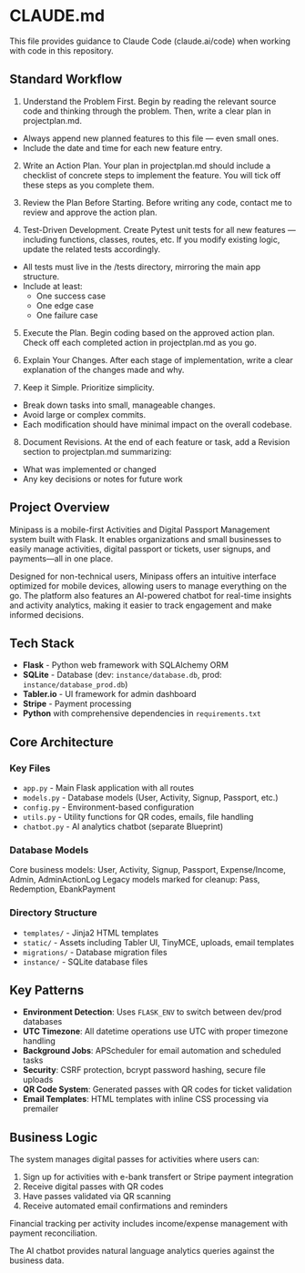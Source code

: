 # CLAUDE.md

This file provides guidance to Claude Code (claude.ai/code) when working with code in this repository.

## Standard Workflow

1. Understand the Problem First. Begin by reading the relevant source code and thinking through the problem. Then, write a clear plan in projectplan.md.

 - Always append new planned features to this file — even small ones.
 - Include the date and time for each new feature entry.

2. Write an Action Plan. Your plan in projectplan.md should include a checklist of concrete steps to implement the feature. You will tick off these steps as you complete them.

3. Review the Plan Before Starting. Before writing any code, contact me to review and approve the action plan.

4. Test-Driven Development. Create Pytest unit tests for all new features — including functions, classes, routes, etc. If you modify existing logic, update the related tests accordingly.

 - All tests must live in the /tests directory, mirroring the main app structure.
 - Include at least:
   - One success case
   - One edge case
   - One failure case

5. Execute the Plan. Begin coding based on the approved action plan. Check off each completed action in projectplan.md as you go.

6. Explain Your Changes. After each stage of implementation, write a clear explanation of the changes made and why.

7. Keep it Simple. Prioritize simplicity.
 - Break down tasks into small, manageable changes.
 - Avoid large or complex commits.
 - Each modification should have minimal impact on the overall codebase.

8. Document Revisions. At the end of each feature or task, add a Revision section to projectplan.md summarizing:
 - What was implemented or changed
 - Any key decisions or notes for future work
















## Project Overview

Minipass is a mobile-first Activities and Digital Passport Management system built with Flask. It enables organizations and small businesses to easily manage activities, digital passport or tickets, user signups, and payments—all in one place.

Designed for non-technical users, Minipass offers an intuitive interface optimized for mobile devices, allowing users to manage everything on the go. The platform also features an AI-powered chatbot for real-time insights and activity analytics, making it easier to track engagement and make informed decisions.

## Tech Stack

- **Flask** - Python web framework with SQLAlchemy ORM
- **SQLite** - Database (dev: `instance/database.db`, prod: `instance/database_prod.db`)
- **Tabler.io** - UI framework for admin dashboard
- **Stripe** - Payment processing
- **Python** with comprehensive dependencies in `requirements.txt`

## Core Architecture

### Key Files
- `app.py` - Main Flask application with all routes
- `models.py` - Database models (User, Activity, Signup, Passport, etc.)
- `config.py` - Environment-based configuration
- `utils.py` - Utility functions for QR codes, emails, file handling
- `chatbot.py` - AI analytics chatbot (separate Blueprint)

### Database Models
Core business models: User, Activity, Signup, Passport, Expense/Income, Admin, AdminActionLog
Legacy models marked for cleanup: Pass, Redemption, EbankPayment

### Directory Structure
- `templates/` - Jinja2 HTML templates
- `static/` - Assets including Tabler UI, TinyMCE, uploads, email templates
- `migrations/` - Database migration files
- `instance/` - SQLite database files



## Key Patterns

- **Environment Detection**: Uses `FLASK_ENV` to switch between dev/prod databases
- **UTC Timezone**: All datetime operations use UTC with proper timezone handling
- **Background Jobs**: APScheduler for email automation and scheduled tasks
- **Security**: CSRF protection, bcrypt password hashing, secure file uploads
- **QR Code System**: Generated passes with QR codes for ticket validation
- **Email Templates**: HTML templates with inline CSS processing via premailer

## Business Logic

The system manages digital passes for activities where users can:
1. Sign up for activities with e-bank transfert or Stripe payment integration
2. Receive digital passes with QR codes
3. Have passes validated via QR scanning
4. Receive automated email confirmations and reminders

Financial tracking per activity includes income/expense management with payment reconciliation.

The AI chatbot provides natural language analytics queries against the business data.